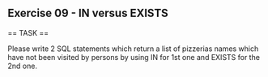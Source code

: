 ## Exercise 09 - IN versus EXISTS

== TASK ==

Please write 2 SQL statements which return a list of pizzerias names which have not been visited by persons by using IN for 1st one and EXISTS for the 2nd one.